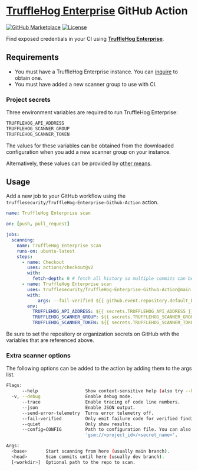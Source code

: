 # [TruffleHog Enterprise](https://trufflesecurity.com/) GitHub Action

[![GitHub Marketplace](https://img.shields.io/badge/Actions-Marketplace-undefined.svg?logo=github&logoColor=white&style=for-the-badge)](https://github.com/marketplace/actions/trufflehog-enterprise)
[![License](https://img.shields.io/github/license/trufflesecurity/TruffleHog-Enterprise-Github-Action?color=green&style=for-the-badge)](LICENSE)

Find exposed credentials in your CI using [**TruffleHog Enterprise**](https://trufflesecurity.com/).

## Requirements

- You must have a TruffleHog Enterprise instance. You can [inquire](https://trufflesecurity.com/contact) to obtain one.
- You must have added a new scanner group to use with CI.

### Project secrets

Three environment variables are required to run TruffleHog Enterprise:

```bash
TRUFFLEHOG_API_ADDRESS
TRUFFLEHOG_SCANNER_GROUP
TRUFFLEHOG_SCANNER_TOKEN
```

The values for these variables can be obtained from the downloaded configuration when you add a new scanner group on your instance.

Alternatively, these values can be provided by [other means](https://docs.trufflesecurity.com/docs/configuration/secrets-management/).

## Usage

Add a new job to your GitHub workflow using the `trufflesecurity/TruffleHog-Enterprise-Github-Action` action.

```yaml
name: TruffleHog Enterprise scan

on: [push, pull_request]

jobs:
  scanning:
    name: TruffleHog Enterprise scan
    runs-on: ubuntu-latest
    steps:
      - name: Checkout
        uses: actions/checkout@v2
        with:
          fetch-depth: 0 # fetch all history so multiple commits can be scanned
      - name: TruffleHog Enterprise scan
        uses: trufflesecurity/TruffleHog-Enterprise-Github-Action@main
        with:
            args: --fail-verified ${{ github.event.repository.default_branch }} HEAD
        env:
          TRUFFLEHOG_API_ADDRESS: ${{ secrets.TRUFFLEHOG_API_ADDRESS }}
          TRUFFLEHOG_SCANNER_GROUP: ${{ secrets.TRUFFLEHOG_SCANNER_GROUP }}
          TRUFFLEHOG_SCANNER_TOKEN: ${{ secrets.TRUFFLEHOG_SCANNER_TOKEN }}
```

Be sure to set the repository or organization secrets on GitHub with the variables that are referenced above.

### Extra scanner options

The following options can be added to the action by adding them to the args list.

```bash
Flags:
      --help                  Show context-sensitive help (also try --help-long and --help-man).
  -v, --debug                 Enable debug mode.
      --trace                 Enable tracing of code line numbers.
      --json                  Enable JSON output.
      --send-error-telemetry  Turns error telemetry off.
      --fail-verified         Only emit failure code for verified findings.
      --quiet                 Only show results.
      --config=CONFIG         Path to configuration file. You can also specify Google Secrets Manager secrets with
                              'gsm://<project_id>/<secret_name>'.

Args:
  <base>       Start scanning from here (usually main branch).
  <head>       Scan commits until here (usually dev branch).
  [<workdir>]  Optional path to the repo to scan.
```
